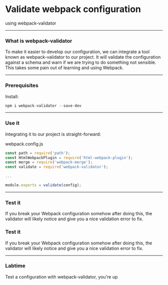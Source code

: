 # Validate webpack configuration
using webpack-validator

---
### What is webpack-validator
To make it easier to develop our configuration, we can integrate a tool 
known as webpack-validator to our project. It will validate the 
configuration against a schema and warn if we are trying to do something 
not sensible. This takes some pain out of learning and using Webpack.

---
### Prerequisites
Install:

```javascript
npm i webpack-validator --save-dev
```

---
### Use it
Integrating it to our project is straight-forward:

webpack.config.js
```javascript
const path = require('path');
const HtmlWebpackPlugin = require('html-webpack-plugin');
const merge = require('webpack-merge');
const validate = require('webpack-validator');

...

module.exports = validate(config);
```
---
### Test it 
If you break your Webpack configuration somehow after doing this, 
the validator will likely notice and give you a nice validation 
error to fix.

### Test it 
If you break your Webpack configuration somehow after doing this, 
the validator will likely notice and give you a nice validation 
error to fix.

---
### Labtime
Test a configuration with webpack-validator, you're up